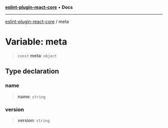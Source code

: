 [**eslint-plugin-react-core**](../README.md) • **Docs**

***

[eslint-plugin-react-core](../README.md) / meta

# Variable: meta

> `const` **meta**: `object`

## Type declaration

### name

> **name**: `string`

### version

> **version**: `string`
